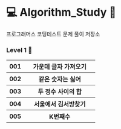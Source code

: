 # 💻 Algorithm_Study 🖤
프로그래머스 코딩테스트 문제 풀이 저장소

### Level 1 🌟
<table>
    <tr>
        <th width="20%">001 </th>
        <th>가운데 글자 가져오기</th>
    </tr>
    <tr>
        <th width="20%">002 </th>
        <th>같은 숫자는 싫어</th>
    </tr>
    <tr>
        <th width="20%">003 </th>
        <th>두 정수 사이의 합</th>
    </tr>
    <tr>
        <th width="20%">004 </th>
        <th>서울에서 김서방찾기</th>
    </tr>
    <tr>
        <th width="20%">005 </th>
        <th>K번째수</th>
    </tr>
</table>
